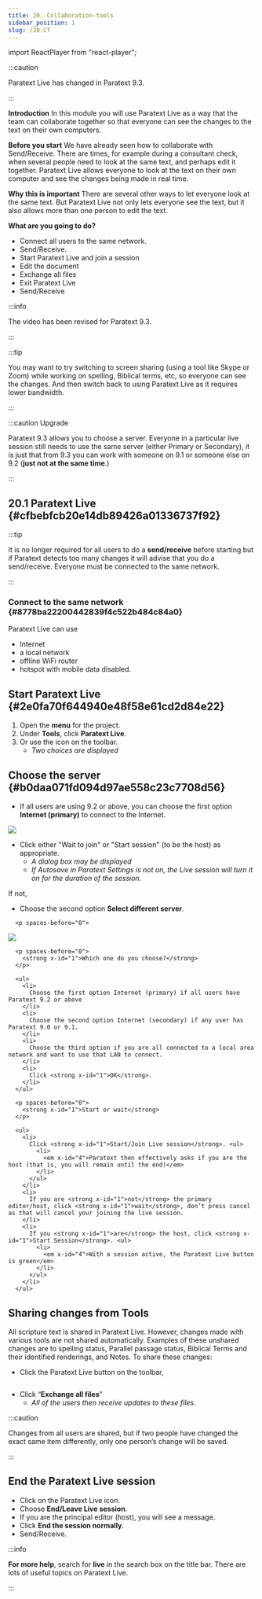 ```yaml
---
title: 20. Collaboration-tools
sidebar_position: 1
slug: /20.CT
---
```


import ReactPlayer from "react-player";

:::caution

Paratext Live has changed in Paratext 9.3.

:::




**Introduction**  In this module you will use Paratext Live as a way that the team can collaborate together so that everyone can see the changes to the text on their own computers.


**Before you start**  We have already seen how to collaborate with Send/Receive. There are times, for example during a consultant check, when several people need to look at the same text, and perhaps edit it together. Paratext Live allows everyone to look at the text on their own computer and see the changes being made in real time.


**Why this is important**  There are several other ways to let everyone look at the same text. But Paratext Live not only lets everyone see the text, but it also allows more than one person to edit the text.


**What are you going to do?**

- Connect all users to the same network.
- Send/Receive.
- Start Paratext Live and join a session
- Edit the document
- Exchange all files
- Exit Paratext Live
- Send/Receive

:::info

 <ReactPlayer controls url="https://vimeo.com/641947293" />  The video has been revised for Paratext 9.3.

:::




:::tip

You may want to try switching to screen sharing (using a tool like Skype or Zoom) while working on spelling, Biblical terms, etc, so everyone can see the changes. And then switch back to using Paratext Live as it requires lower bandwidth.

:::




:::caution Upgrade


Paratext 9.3 allows you to choose a server. Everyone in a particular live session still needs to use the same server (either Primary or Secondary), it is just that from 9.3 you can work with someone on 9.1 or someone else on 9.2 (**just not at the same time**.)


:::


## 20.1 Paratext Live {#cfbebfcb20e14db89426a01336737f92}


:::tip

It is no longer required for all users to do a **send/receive** before starting but if Paratext detects too many changes it will advise that you do a send/receive. Everyone must be connected to the same network.

:::




### Connect to the same network {#8778ba22200442839f4c522b484c84a0}


Paratext Live can use

- Internet
- a local network
- offline WiFi router
- hotspot with mobile data disabled.

## Start Paratext Live {#2e0fa70f644940e48f58e61cd2d84e22}

1. Open the **menu** for the project.
1. Under **Tools**, click **Paratext Live**.
1. Or use the icon on the toolbar.
    - _Two choices are displayed_

## Choose the server {#b0daa071fd094d97ae558c23c7708d56}


<div class='notion-row'>
<div class='notion-column' style={{width: 'calc((100% - (min(32px, 4vw) * 1)) * 0.5)'}}>

- If all users are using 9.2 or above, you can choose the first option **Internet (primary)** to connect to the Internet.

</div><div className='notion-spacer' >
  </p> 
  
  <p spaces-before="0">
    

<div class='notion-column' style={{width: 'calc((100% - (min(32px, 4vw) * 1)) * 0.5)'}}>

![](/notion_imgs/918960374.png)

</div>    
    <div className='notion-spacer' >
    </div>
  </p>
  
  <ul>
    <li>
      Click either "Wait to join" or "Start session" (to be the host) as appropriate. <ul>
        <li>
          <em x-id="4">A dialog box may be displayed</em>
        </li>
        <li>
          <em x-id="4">If Autosave in Paratext Settings is not on, the Live session will turn it on for the duration of the session.</em>
        </li>
      </ul>
    </li>
  </ul>
  
  <p spaces-before="0">
    If not,
  </p>
  
  <p spaces-before="0">


<div class='notion-row'>
<div class='notion-column' style={{width: 'calc((100% - (min(32px, 4vw) * 1)) * 0.4375)'}}>

- Choose the second option **Select different server**.

</div>    
    <div className='notion-spacer' >
      </p> 
      
      <p spaces-before="0">
        

<div class='notion-column' style={{width: 'calc((100% - (min(32px, 4vw) * 1)) * 0.5625)'}}>

![](/notion_imgs/564161900.png)

</div>        
        <div className='notion-spacer' >
        </div>
      </p>
      
      <p spaces-before="0">
        <strong x-id="1">Which one do you choose?</strong>
      </p>
      
      <ul>
        <li>
          Choose the first option Internet (primary) if all users have Paratext 9.2 or above
        </li>
        <li>
          Choose the second option Internet (secondary) if any user has Paratext 9.0 or 9.1.
        </li>
        <li>
          Choose the third option if you are all connected to a local area network and want to use that LAN to connect.
        </li>
        <li>
          Click <strong x-id="1">OK</strong>.
        </li>
      </ul>
      
      <p spaces-before="0">
        <strong x-id="1">Start or wait</strong>
      </p>
      
      <ul>
        <li>
          Click <strong x-id="1">Start/Join Live session</strong>. <ul>
            <li>
              <em x-id="4">Paratext then effectively asks if you are the host (that is, you will remain until the end)</em>
            </li>
          </ul>
        </li>
        <li>
          If you are <strong x-id="1">not</strong> the primary editor/host, click <strong x-id="1">wait</strong>, don’t press cancel as that will cancel your joining the live session.
        </li>
        <li>
          If you <strong x-id="1">are</strong> the host, click <strong x-id="1">Start Session</strong>. <ul>
            <li>
              <em x-id="4">With a session active, the Paratext Live button is green</em>
            </li>
          </ul>
        </li>
      </ul>

<h2 id="33584bd1b18248b3bc576745a8aba544" spaces-before="0">
  Sharing changes from Tools
</h2>

<p spaces-before="0">
  All scripture text is shared in Paratext Live. However, changes made with various tools are not shared automatically. Examples of these unshared changes are to spelling status, Parallel passage status, Biblical Terms and their identified renderings, and Notes. To share these changes:
</p>

<ul>
  <li>
    Click the Paratext Live button on the toolbar,
  </li>
</ul>

<p spaces-before="0">
  <img src="/notion_imgs/419095099.png" alt="" />
</p>

<ul>
  <li>
    Click “<strong x-id="1">Exchange all files</strong>” <ul>
      <li>
        <em x-id="4">All of the users then receive updates to these files.</em>
      </li>
    </ul>
  </li>
</ul>

<p spaces-before="0">
  :::caution
</p>

<p spaces-before="0">
  Changes from all users are shared, but if two people have changed the exact same item differently, only one person’s change will be saved.
</p>

<p spaces-before="0">

:::
</p>




<h2 id="092ea72d954c4c68a6f1c1fc61a7f15e" spaces-before="0">
  End the Paratext Live session
</h2>

<ul>
  <li>
    Click on the Paratext Live icon.
  </li>
  <li>
    Choose <strong x-id="1">End/Leave Live session</strong>.
  </li>
  <li>
    If you are the principal editor (host), you will see a message.
  </li>
  <li>
    Click <strong x-id="1">End the session normally</strong>.
  </li>
  <li>
    Send/Receive.
  </li>
</ul>

<p spaces-before="0">
  :::info
</p>

<p spaces-before="0">
  <strong x-id="1">For more help</strong>, search for <strong x-id="1">live</strong> in the search box on the title bar. There are lots of useful topics on Paratext Live.
</p>

<p spaces-before="0">

:::
</p>



